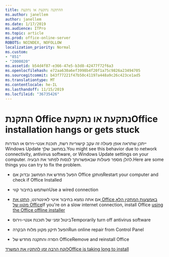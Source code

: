 ```yaml
---
title: ההתקנה נתקעת או נתקעת
ms.author: janellem
author: janellem
ms.date: 1/17/2019
ms.audience: ITPro
ms.topic: article
ms.prod: office-online-server
ROBOTS: NOINDEX, NOFOLLOW
localization_priority: Normal
ms.custom:
- "851"
- "2000020"
ms.assetid: b54d4f87-e366-47e5-b3d8-42477f72f6a3
ms.openlocfilehash: e72aa630a6ef3998b4f20f1a75c9826a23494705
ms.sourcegitcommit: b43f77221f47b50c41197a448a9c26c423ce1ad5
ms.translationtype: MT
ms.contentlocale: he-IL
ms.lasthandoff: 11/15/2019
ms.locfileid: "36735426"
---
```

# <a name="office-installation-hangs-or-gets-stuck"></a><span data-ttu-id="45ce0-102">התקנת Office נתקעת או נתקעת</span><span class="sxs-lookup"><span data-stu-id="45ce0-102">Office installation hangs or gets stuck</span></span>

<span data-ttu-id="45ce0-103">ייתכן שתראה אופן פעולה זה עקב קישוריות רשת, תוכנת אנטי-וירוס או הגדרות Windows Update במחשב שלך.</span><span class="sxs-lookup"><span data-stu-id="45ce0-103">You might see this behavior due to network connectivity, antivirus software, or Windows Update settings on your computer.</span></span> <span data-ttu-id="45ce0-104">להלן מספר פעולות שבאפשרותך לנסות לפתור את הבעיה.</span><span class="sxs-lookup"><span data-stu-id="45ce0-104">Here are some things you can try to fix the problem.</span></span>
  
- <span data-ttu-id="45ce0-105">הפעל מחדש את המחשב ובדוק אם Office מותקן</span><span class="sxs-lookup"><span data-stu-id="45ce0-105">Restart your computer and check if Office Installed</span></span>

- <span data-ttu-id="45ce0-106">השתמש בחיבור קווי</span><span class="sxs-lookup"><span data-stu-id="45ce0-106">Use a wired connection</span></span>

- <span data-ttu-id="45ce0-107">אם אתה נמצא בחיבור איטי לאינטרנט, [התקן את Office באמצעות המתקין הלא מקוון של Office](https://support.office.com/article/f0a85fe7-118f-41cb-a791-d59cef96ad1c?wt.mc_id=Alchemy_ClientDIA)</span><span class="sxs-lookup"><span data-stu-id="45ce0-107">If you're on a slow internet connection, install Office [using the Office offline installer](https://support.office.com/article/f0a85fe7-118f-41cb-a791-d59cef96ad1c?wt.mc_id=Alchemy_ClientDIA)</span></span>

- <span data-ttu-id="45ce0-108">ביטול זמני של תוכנת אנטי-וירוס</span><span class="sxs-lookup"><span data-stu-id="45ce0-108">Temporarily turn off antivirus software</span></span>

- <span data-ttu-id="45ce0-109">הפעל תיקון מקוון מלוח הבקרה</span><span class="sxs-lookup"><span data-stu-id="45ce0-109">Run online repair from Control Panel</span></span>

- <span data-ttu-id="45ce0-110">הסרה והתקנה מחדש של Office</span><span class="sxs-lookup"><span data-stu-id="45ce0-110">Remove and reinstall Office</span></span>

[<span data-ttu-id="45ce0-111">לוקח הרבה זמן להתקין את המשרד</span><span class="sxs-lookup"><span data-stu-id="45ce0-111">Office is taking long to install</span></span>](https://support.office.com/article/0f09f357-3fef-42a6-b8aa-cef4c6c44bdf?wt.mc_id=Alchemy_ClientDIA)
  